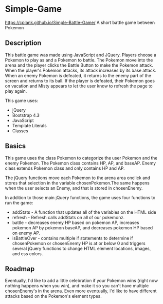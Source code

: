 # Simple-Game
https://cplank.github.io/Simple-Battle-Game/
A short battle game between Pokemon 

## Description ##
This battle game was made using JavaScript and JQuery. Players choose a Pokemon to play as and a Pokemon
to battle. The Pokemon move into the arena and the player clicks the Battle Button to make the Pokemon attack.
When the player's Pokemon attacks, its attack increases by its base attack. When an enemy Pokemon is defeated,
it returns to the enemy part of the screen and returns to its ball. If the player is defeated, their Pokemon
goes on vacation and Misty appears to let the user know to refresh the page to play again. 

This game uses:

* jQuery 
* Bootstrap 4.3
* JavaScript
* Template Literals
* Classes

## Basics ##

This game uses the class Pokemon to categorize the user Pokemon and the enemy Pokemon. The Pokemon class
contains HP, AP, and baseAP. Enemy class extends Pokemon class and only contains HP and AP. 

The jQuery functions move each Pokemon to the arena area onclick and stores that selection in the variable chosenPokemon.The
same happens when the user selects an Enemy, and that is stored in chosenEnemy. 

In addition to those main jQuery functions, the game uses four functions to run the game:

* addStats - A function that updates all of the variables on the HTML side  
* refresh - Refresh calls addStats on all of our pokemonz. 
* battle - decreases enemy HP based on pokemon AP, increases pokemon AP by pokemon baseAP, and decreases pokemon HP based on enemy AP.
* isBattleOver - contains multiple if statements to determine if chosenPokemon or chosenEnemy HP is at or below 0 and triggers
several jQuery functions to change HTML element locations, images, and css colors. 

## Roadmap ##

Eventually, I'd like to add a little celebration if your Pokemon wins (right now nothing happens when you win), and make it so you can't have multiple chosenEnemy's in the arena. Even more eventually, I'd like to have different attacks based on the Pokemon's element types.
